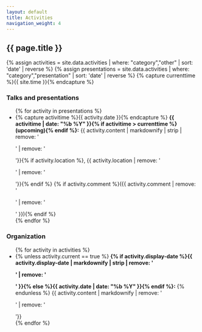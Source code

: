 ```yaml
---
layout: default
title: Activities
navigation_weight: 4
---
```


## {{ page.title }}

{% assign activities = site.data.activities | where: "category","other" | sort: 'date' | reverse %}
{% assign presentations = site.data.activities | where: "category","presentation" | sort: 'date' | reverse %}
{% capture currenttime %}{{ site.time }}{% endcapture %}

### Talks and presentations
<ul>
{% for activity in presentations %}
<li>
{% capture activitime %}{{ activity.date }}{% endcapture %}
<strong>{{ activitime | date: "%b %Y" }}{% if activitime > currenttime %} (upcoming){% endif %}:</strong>
{{ activity.content | markdownify | strip | remove: '<p>' | remove: '</p>'}}{% if activity.location %}, {{ activity.location | remove: '<p>' | remove: '</p>'}}{% endif %}
{% if activity.comment %}({{ activity.comment | remove: '<p>' | remove: '</p>' }}){% endif %}
</li>
{% endfor %}
</ul>

### Organization
<ul>
{% for activity in activities %}
<li>
{% unless activity.current == true %}
<strong>{% if activity.display-date %}{{ activity.display-date | markdownify | strip | remove: '<p>' | remove: '</p>' }}{% else %}{{ activity.date | date: "%b %Y" }}{% endif %}:</strong>
{% endunless %}
{{ activity.content | markdownify | remove: '<p>' | remove: '</p>'}}
</li>
{% endfor %}
</ul>

